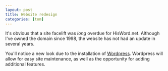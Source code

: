 ```yaml
---
layout: post
title: Website redesign
categories: [tom]
---
```


It's obvious that a site facelift was _long_ overdue for HisWord.net.
Although I've owned the domain since 1998, the website has not had an update in
several years.

You'll notice a new look due to the installation of <a
href="http://wordpress.org">Wordpress</a>.  Wordpress will allow for easy site
maintenance, as well as the opportunity for adding additional features.
